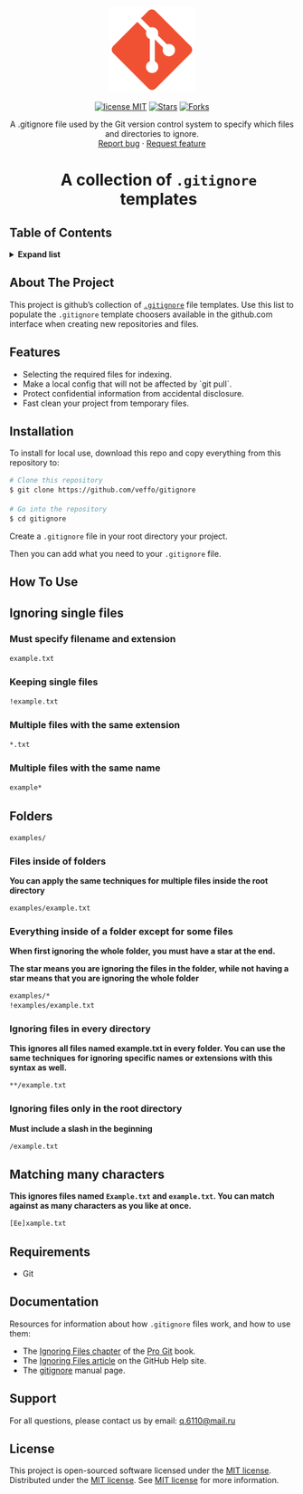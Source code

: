<p align="center">
    <a href="#">
        <img width="150" src="_assets/images/logo.png" alt="logo" />
    </a>
</p>

<p align="center">
    <a href="#"><img alt="license MIT" src="https://img.shields.io/badge/license-MIT-8dbb05.svg" /></a>
    <a href="#"><img alt="Stars" src="https://img.shields.io/github/stars/veffo/gitignore?style=flat-square" /></a>
    <a href="#"><img alt="Forks" src="https://img.shields.io/github/forks/veffo/gitignore?style=flat-square" /></a>
</p>

<p align="center">
    A .gitignore file used by the Git version control system to specify which files and directories to ignore.
    <br />
    <a href="mailto:q.6110@mail.ru">Report bug</a>
    ·
    <a href="mailto:q.6110@mail.ru">Request feature</a>
</p>

<div id="user-content-toc">
    <ul align="center" style="list-style: none;">
        <summary>
            <h1>
                A collection of <code>.gitignore</code> templates
            </h1>
        </summary>
    </ul>
</div>

## Table of Contents

<details>
    <summary>
        <b>Expand list</b>
    </summary>
    <ul>
        <li>
            <a href="#about-the-project">
                About The Project
            </a>
        </li>
        <li>
            <a href="#features">
                Features
            </a>
        </li>
        <li>
            <a href="#installation">
                Installation
            </a>
        </li>
        <li>
            <a href="#how-to-use">
                How To Use
            </a>
            <ul>
                <li>
                    <a href="#ignoring-single-files">
                        Ignoring single files
                    </a>
                </li>
                <li>
                    <a href="#folders">
                        Folders
                    </a>
                </li>
                <li>
                    <a href="#matching-many-characters">
                        Matching many characters
                    </a>
                </li>
            </ul>
        </li>
        <li>
            <a href="#requirements">
                Requirements
            </a>
        </li>
        <li>
            <a href="#documentation">
                Documentation
            </a>
        </li>
        <li>
            <a href="#support">
                Support
            </a>
        </li>
        <li>
            <a href="#license">
                License
            </a>
        </li>
    </ul>
</details>

## About The Project

This project is github’s collection of <a href="http://git-scm.com/docs/gitignore" target="_blank"><code>.gitignore</code></a> file templates.
Use this list to populate the `.gitignore` template choosers available
in the github.com interface when creating new repositories and files.

## Features

<ul>
    <li>
        Selecting the required files for indexing.
    </li>
    <li>
        Make a local config that will not be affected by `git pull`.
    </li>
    <li>
        Protect confidential information from accidental disclosure.
    </li>
    <li>
        Fast clean your project from temporary files.
    </li>
</ul>

## Installation

To install for local use, download this repo and copy everything from this repository to:

```bash
# Clone this repository
$ git clone https://github.com/veffo/gitignore

# Go into the repository
$ cd gitignore
```

Create a `.gitignore` file in your root directory your project.

Then you can add what you need to your `.gitignore` file.

## How To Use

## Ignoring single files

### Must specify filename and extension

```bash
example.txt
```

### Keeping single files

```bash
!example.txt
```

### Multiple files with the same extension

```bash
*.txt
```

### Multiple files with the same name

```bash
example*
```

## Folders

```bash
examples/
```

### Files inside of folders

**You can apply the same techniques for multiple files inside the root directory**

```bash
examples/example.txt
```

### Everything inside of a folder except for some files

**When first ignoring the whole folder, you must have a star at the end.**

**The star means you are ignoring the files in the folder, while not having a star means that you are ignoring the whole folder**

```bash
examples/*
!examples/example.txt
```

### Ignoring files in every directory

**This ignores all files named example.txt in every folder. You can use the same techniques for ignoring specific names or extensions with this syntax as well.**

```bash
**/example.txt
```

### Ignoring files only in the root directory

**Must include a slash in the beginning**

```bash
/example.txt
```

## Matching many characters

**This ignores files named `Example.txt` and `example.txt`. You can match against as many characters as you like at once.**

```bash
[Ee]xample.txt
```

## Requirements

<ul>
    <li>
        Git
    </li>
</ul>

## Documentation

Resources for information about how `.gitignore` files work, and how to use them:

- The <a href="https://git-scm.com/book/en/v2/Git-Basics-Recording-Changes-to-the-Repository#_ignoring" target="_blank">Ignoring Files chapter</a> of the <a href="http://git-scm.com/book" target="_blank">Pro Git</a> book.
- The <a href="https://help.github.com/articles/ignoring-files" target="_blank">Ignoring Files article</a> on the GitHub Help site.
- The <a href="http://git-scm.com/docs/gitignore" target="_blank">gitignore</a> manual page.

## Support

For all questions, please contact us by email: <a href="mailto:q.6110@mail.ru">q.6110@mail.ru</a>

## License

This project is open-sourced software licensed under the <a href="https://opensource.org/license/MIT" target="_blank">MIT license</a>.<br/>
Distributed under the <a href="https://opensource.org/license/MIT" target="_blank">MIT license</a>. See <a href="https://opensource.org/license/MIT" target="_blank">MIT license</a> for more information.
